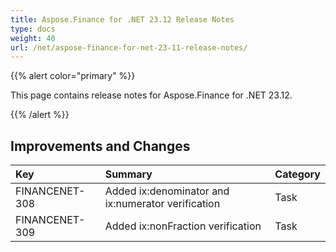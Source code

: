 ```yaml
---
title: Aspose.Finance for .NET 23.12 Release Notes
type: docs
weight: 40
url: /net/aspose-finance-for-net-23-11-release-notes/
---
```


{{% alert color="primary" %}}

This page contains release notes for Aspose.Finance for .NET 23.12.

{{% /alert %}}

## **Improvements and Changes**

|**Key**|**Summary**|**Category**|
| :- | :- | :- |
|FINANCENET-308|Added ix:denominator and ix:numerator verification|Task|
|FINANCENET-309|Added ix:nonFraction verification|Task|

